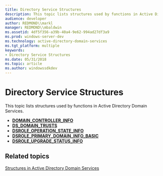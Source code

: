 ```yaml
---
title: Directory Service Structures
description: This topic lists structures used by functions in Active Directory Domain Services.
audience: developer
author: REDMOND\\markl
manager: REDMOND\\mbaldwin
ms.assetid: 4df5f356-a39b-40a4-9e62-994ad27df3a9
ms.prod: windows-server-dev
ms.technology: active-directory-domain-services
ms.tgt_platform: multiple
keywords:
- Directory Service Structures
ms.date: 05/31/2018
ms.topic: article
ms.author: windowssdkdev
---
```


# Directory Service Structures

This topic lists structures used by functions in Active Directory Domain Services.

-   [**DOMAIN\_CONTROLLER\_INFO**](/windows/win32/Dsgetdc/ns-dsgetdc-_domain_controller_infoa?branch=master)
-   [**DS\_DOMAIN\_TRUSTS**](/windows/win32/Dsgetdc/ns-dsgetdc-_ds_domain_trustsa?branch=master)
-   [**DSROLE\_OPERATION\_STATE\_INFO**](/windows/win32/Dsrole/ns-dsrole-_dsrole_operation_state_info?branch=master)
-   [**DSROLE\_PRIMARY\_DOMAIN\_INFO\_BASIC**](/windows/win32/Dsrole/ns-dsrole-_dsrole_primary_domain_info_basic?branch=master)
-   [**DSROLE\_UPGRADE\_STATUS\_INFO**](/windows/win32/Dsrole/ns-dsrole-_dsrole_upgrade_status_info?branch=master)

## Related topics

<dl> <dt>

[Structures in Active Directory Domain Services](structures-in-active-directory-domain-services.md)
</dt> </dl>

 

 




